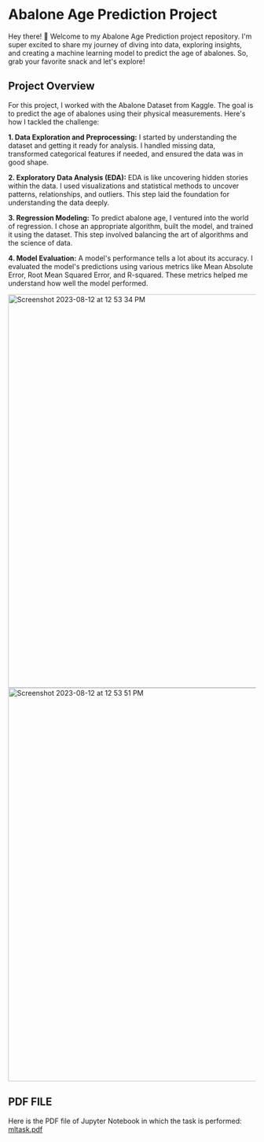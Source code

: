 # Abalone Age Prediction Project
Hey there! 👋 Welcome to my Abalone Age Prediction project repository. I'm super excited to share my journey of diving into data, exploring insights, and creating a machine learning model to predict the age of abalones. So, grab your favorite snack and let's explore!

## Project Overview
For this project, I worked with the Abalone Dataset from Kaggle. The goal is to predict the age of abalones using their physical measurements. Here's how I tackled the challenge:

**1. Data Exploration and Preprocessing:** I started by understanding the dataset and getting it ready for analysis. I handled missing data, transformed categorical features if needed, and ensured the data was in good shape.

**2. Exploratory Data Analysis (EDA):** EDA is like uncovering hidden stories within the data. I used visualizations and statistical methods to uncover patterns, relationships, and outliers. This step laid the foundation for understanding the data deeply.

**3. Regression Modeling:** To predict abalone age, I ventured into the world of regression. I chose an appropriate algorithm, built the model, and trained it using the dataset. This step involved balancing the art of algorithms and the science of data.

**4. Model Evaluation:** A model's performance tells a lot about its accuracy. I evaluated the model's predictions using various metrics like Mean Absolute Error, Root Mean Squared Error, and R-squared. These metrics helped me understand how well the model performed.

<img width="800" alt="Screenshot 2023-08-12 at 12 53 34 PM" src="https://github.com/harshk04/GDSC-TASK/assets/115946158/854f45a2-c2a0-4b1e-b660-6a20a7cab475">
<img width="800" alt="Screenshot 2023-08-12 at 12 53 51 PM" src="https://github.com/harshk04/GDSC-TASK/assets/115946158/afbc9500-3b4d-45b8-ac65-6238e4a64466">


## PDF FILE
Here is the PDF file of Jupyter Notebook in which the task is performed:
[mltask.pdf](https://github.com/harshk04/GDSC-TASK/files/12315996/model2.pdf)
